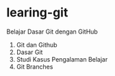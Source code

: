 # learing-git
Belajar Dasar Git dengan GitHub
1. Git dan Github
2. Dasar Git
3. Studi Kasus Pengalaman Belajar
4. Git Branches
